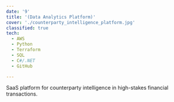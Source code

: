 ```yaml
---
date: '9'
title: '(Data Analytics Platform)'
cover: './counterparty_intelligence_platform.jpg'
classified: true
tech:
  - AWS
  - Python
  - Terraform
  - SQL
  - C#/.NET
  - GitHub

---
```


SaaS platform for counterparty intelligence in high-stakes financial transactions.